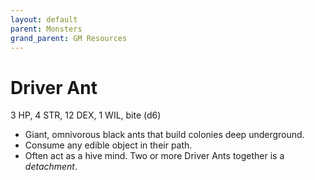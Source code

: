 ```yaml
---
layout: default
parent: Monsters
grand_parent: GM Resources
---
```


# Driver Ant

3 HP, 4 STR, 12 DEX, 1 WIL, bite (d6)

- Giant, omnivorous black ants that build colonies deep underground.
- Consume any edible object in their path.
- Often act as a hive mind. Two or more Driver Ants together is a _detachment_.